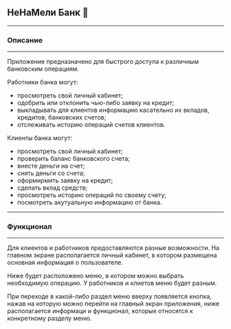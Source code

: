 ## НеНаМели Банк 🏦 

<hr>

### Описание 

<hr>

Приложение предназначено для быстрого доступа к различным банковским операциям. 

Работники банка могут:

- просмотреть свой личный кабинет;
- одобрить или отклонить чью-либо заявку на кредит;
-  выкладывать для клиентов информацию касательно их вкладов, кредитов, банковских счетов;
- отслеживать историю операций счетов клиентов.

Клиенты банка могут:

- просмотреть свой личный кабинет;
- проверить баланс банковского счета;
- внесте деньги на счет;
- снять деньги со счета;
- оформирмить заявку на кредит;
- сделать вклад средств;
- просмотреть историю операций по своему счету;
- посмотреть акутуальную информацию от банка. 

<hr>

### Функционал

<hr>

Для клиентов и работников предоставляются разные возможности. На главном экране располагается личный кабинет, в котором размещена основная информация о пользователе. 

Ниже будет расположено меню, в котором можно выбрать необходимую операцию. У работников и клиетов меню будет разным. 

При переходе в какой-либо раздел меню вверху появляется кнопка, нажав на которую можно перейти на главный экран приложения, ниже располагается информаци и функционал, которые относятся к конкретному разделу меню. 
